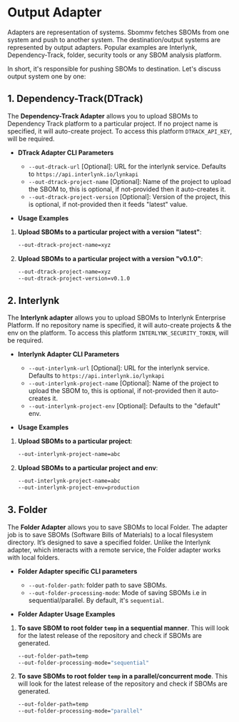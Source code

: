 # Output Adapter

Adapters are representation of systems. Sbommv fetches SBOMs from one system and push to another system. The destination/output systems are represented by output adapters. Popular examples are Interlynk, Dependency-Track, folder, security tools or any SBOM analysis platform.

In short, it's responsible for pushing SBOMs to destination. Let's discuss output system one by one:

## 1. Dependency-Track(DTrack)

The **Dependency-Track Adapter** allows you to upload SBOMs to Dependency Track platform to a particular project. If no project name is specified, it will auto-create project. To access this platform `DTRACK_API_KEY`, will be required.

- **DTrack Adapter CLI Parameters**

  - `--out-dtrack-url` [Optional]: URL for the interlynk service. Defaults to `https://api.interlynk.io/lynkapi`  
  - `--out-dtrack-project-name` [Optional]:  Name of the project to upload the SBOM to, this is optional, if not-provided then it auto-creates it.
  - `--out-dtrack-project-version` [Optional]:  Version of the project, this is optional, if not-provided then it feeds "latest" value.

- **Usage Examples**

1. **Upload SBOMs to a particular project with a version "latest"**:  

   ```bash
   --out-dtrack-project-name=xyz
   ```

2. **Upload SBOMs to a particular project with a version "v0.1.0"**:  

   ```bash
   --out-dtrack-project-name=xyz
   --out-dtrack-project-version=v0.1.0
   ```

## 2. Interlynk

The **Interlynk adapter** allows you to upload SBOMs to Interlynk Enterprise Platform. If no repository name is specified, it will auto-create projects & the env on the platform.
To access this platform `INTERLYNK_SECURITY_TOKEN`, will be required.

- **Interlynk Adapter CLI Parameters**

  - `--out-interlynk-url` [Optional]: URL for the interlynk service. Defaults to `https://api.interlynk.io/lynkapi`  
  - `--out-interlynk-project-name` [Optional]:  Name of the project to upload the SBOM to, this is optional, if not-provided then it auto-creates it.
  - `--out-interlynk-project-env` [Optional]: Defaults to the "default" env.

- **Usage Examples**

1. **Upload SBOMs to a particular project**:  

   ```bash
   --out-interlynk-project-name=abc
   ```

2. **Upload SBOMs to a particular project and env**:  

   ```bash
   --out-interlynk-project-name=abc
   --out-interlynk-project-env=production
   ```

## 3. Folder

The **Folder Adapter** allows you to save SBOMs to local Folder. The adapter job is to save SBOMs (Software Bills of Materials) to a local filesystem directory.  It’s designed to save a specified folder. Unlike the Interlynk adapter, which interacts with a remote service, the Folder adapter works with local folders.

- **Folder Adapter specific CLI parameters**

  - `--out-folder-path`: folder path to save SBOMs.  
  - `--out-folder-processing-mode`: Mode of saving SBOMs i.e in sequential/parallel. By default, it's `sequential`.

- **Folder Adapter Usage Examples**

1. **To save SBOM to root folder `temp` in a sequential manner**.
   This will look for the latest release of the repository and check if SBOMs are generated.

   ```bash
   --out-folder-path=temp
   --out-folder-processing-mode="sequential"
   ```

2. **To save SBOMs to root folder `temp` in a parallel/concurrent mode**.
   This will look for the latest release of the repository and check if SBOMs are generated.

   ```bash
   --out-folder-path=temp
   --out-folder-processing-mode="parallel"
